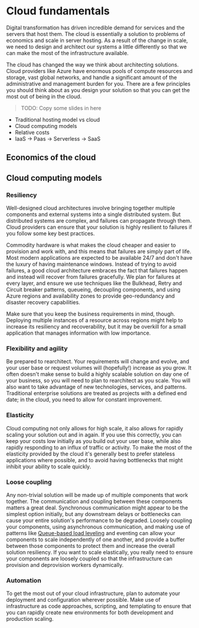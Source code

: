 # Cloud fundamentals

Digital transformation has driven incredible demand for services and the servers that host them. The
cloud is essentially a solution to problems of economics and scale in server hosting. As a result of
the change in scale, we need to design and architect our systems a little differently so that we can
make the most of the infrastructure available.

The cloud has changed the way we think about architecting solutions. Cloud providers like Azure have
enormous pools of compute resources and storage, vast global networks, and handle a significant
amount of the administrative and management burden for you. There are a few principles you should
think about as you design your solution so that you can get the most out of being in the cloud.

> TODO: Copy some slides in here

* Traditional hosting model vs cloud
* Cloud computing models
* Relative costs
* IaaS -> Paas -> Serverless -> SaaS

## Economics of the cloud



## Cloud computing models


### Resiliency
Well-designed cloud architectures involve bringing together multiple components and external systems
into a single distributed system. But distributed systems are complex, and failures can propagate
through them. Cloud providers can ensure that your solution is highly resilient to failures if you
follow some key best practices.

Commodity hardware is what makes the cloud cheaper and easier to provision and work with, and this
means that failures are simply part of life. Most modern applications are expected to be available
24/7 and don't have the luxury of having maintenance windows. Instead of trying to avoid failures, a
good cloud architecture embraces the fact that failures happen and instead will recover from
failures gracefully. We plan for failures at every layer, and ensure we use techniques like the
Bulkhead, Retry and Circuit breaker patterns, queueing, decoupling components, and using Azure
regions and availability zones to provide geo-redundancy and disaster recovery capabilities.

Make sure that you keep the business requirements in mind, though. Deploying multiple instances of
a resource across regions might help to increase its resiliency and recoverability, but it may be
overkill for a small application that manages information with low importance.

### Flexibility and agility
Be prepared to rearchitect. Your requirements will change and evolve, and your user base or request
volumes will (hopefully!) increase as you grow. It often doesn't make sense to build a highly
scalable solution on day one of your business, so you will need to plan to rearchitect as you scale.
You will also want to take advantage of new technologies, services, and patterns. Traditional
enterprise solutions are treated as projects with a defined end date; in the cloud, you need to
allow for constant improvement.

### Elasticity
Cloud computing not only allows for high scale, it also allows for rapidly scaling your solution out
and in again. If you use this correctly, you can keep your costs low initially as you build out your
user base, while also rapidly responding to an influx of traffic or activity. To make the most of
the elasticity provided by the cloud it's generally best to prefer stateless applications where
possible, and to avoid having bottlenecks that might inhibit your ability to scale quickly.

### Loose coupling
Any non-trivial solution will be made up of multiple components that work together. The
communication and coupling between these components matters a great deal. Synchronous communication
might appear to be the simplest option initially, but any downstream delays or bottlenecks can cause
your entire solution's performance to be degraded. Loosely coupling your components, using
asynchronous communication, and making use of patterns like
[Queue-based load leveling](https://docs.microsoft.com/en-us/azure/architecture/patterns/queue-based-load-leveling)
and eventing can allow your components to scale independently of one another, and provide a buffer
between those components to protect them and increase the overall solution resiliency. If you want
to scale elastically, you really need to ensure your components are loosely coupled so that the
infrastructure can provision and deprovision workers dynamically.

### Automation
To get the most out of your cloud infrastructure, plan to automate your deployment and configuration
wherever possible. Make use of infrastructure as code approaches, scripting, and templating to
ensure that you can rapidly create new environments for both development and production scaling.
